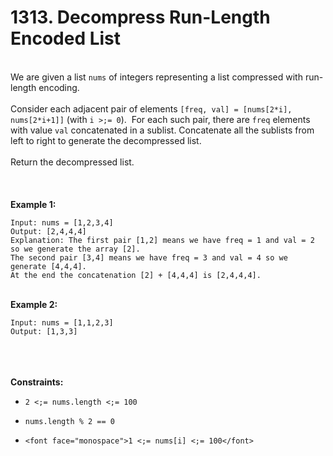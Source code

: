 # 1313. Decompress Run-Length Encoded List

<br />We are given a list `nums` of integers representing a list compressed with run-length encoding.<br />
<br />Consider each adjacent pair of elements `[freq, val] = [nums[2*i], nums[2*i+1]]` (with `i >;= 0`).  For each such pair, there are `freq` elements with value `val` concatenated in a sublist. Concatenate all the sublists from left to right to generate the decompressed list.<br />
<br />Return the decompressed list.<br />
<br /> <br />
<br />**Example 1:**<br />
```
Input: nums = [1,2,3,4]
Output: [2,4,4,4]
Explanation: The first pair [1,2] means we have freq = 1 and val = 2 so we generate the array [2].
The second pair [3,4] means we have freq = 3 and val = 4 so we generate [4,4,4].
At the end the concatenation [2] + [4,4,4] is [2,4,4,4].
```
<br />**Example 2:**<br />
```
Input: nums = [1,1,2,3]
Output: [1,3,3]
```
<br /> <br />
<br />**Constraints:**<br />

* `2 <;= nums.length <;= 100`

* `nums.length % 2 == 0`

* `<font face="monospace">1 <;= nums[i] <;= 100</font>`
